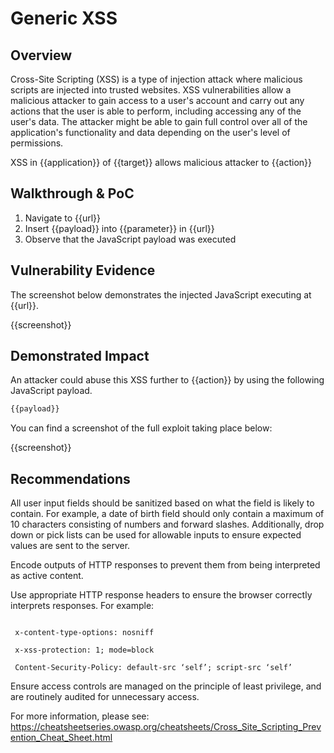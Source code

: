# Generic XSS

## Overview

<!--
Provide a 1-2 sentence description - see http://cveproject.github.io/docs/content/key-details-phrasing.pdf for tips

This format is a good guide:
[VULNTYPE] in [COMPONENT] in [APPLICATION] allows [ATTACKER] to [IMPACT] via [VECTOR]
-->

Cross-Site Scripting (XSS) is a type of injection attack where malicious scripts are injected into trusted websites. XSS vulnerabilities allow a malicious attacker to gain access to a user's account and carry out any actions that the user is able to perform, including accessing any of the user's data. The attacker might be able to gain full control over all of the application's functionality and data depending on the user's level of permissions.

XSS in {{application}} of {{target}} allows malicious attacker to {{action}}

## Walkthrough & PoC

<!--
Provide a step-by-step walkthrough on how to access the vulnerable injection point, and how to exploit the vulnerability.
Adding a dot-pointed walkthrough with relevant screenshots will speed triage time and result in faster rewards!
-->

1. Navigate to {{url}}
1. Insert {{payload}} into {{parameter}} in {{url}}
1. Observe that the JavaScript payload was executed

## Vulnerability Evidence

<!--
Your submission MUST include evidence of the vulnerability and not be theoretical in nature.

For an XSS vulnerability, please include a simple URL or HTML payload that can be executed to easily demonstrate and reproduce the issue.
-->

The screenshot below demonstrates the injected JavaScript executing at {{url}}.

{{screenshot}}

## Demonstrated Impact

<!--
Attempt to escalate the XSS to perform additional actions (such as an account takeover or CSRF bypass to perform a sensitive action). If this is possible, provide a full proof-of-concept here.
-->

An attacker could abuse this XSS further to {{action}} by using the following JavaScript payload.


```javascript
{{payload}}
```

You can find a screenshot of the full exploit taking place below:

{{screenshot}}

## Recommendations
All user input fields should be sanitized based on what the field is likely to contain. For example, a date of birth field should only contain a maximum of 10 characters consisting of numbers and forward slashes. Additionally, drop down or pick lists can be used for allowable inputs to ensure expected values are sent to the server.

Encode outputs of HTTP responses to prevent them from being interpreted as active content.

Use appropriate HTTP response headers to ensure the browser correctly interprets responses. For example: 

```

 x-content-type-options: nosniff 

 x-xss-protection: 1; mode=block 

 Content-Security-Policy: default-src ‘self’; script-src ‘self’

```

Ensure access controls are managed on the principle of least privilege, and are routinely audited for unnecessary access.

For more information, please see:
https://cheatsheetseries.owasp.org/cheatsheets/Cross_Site_Scripting_Prevention_Cheat_Sheet.html